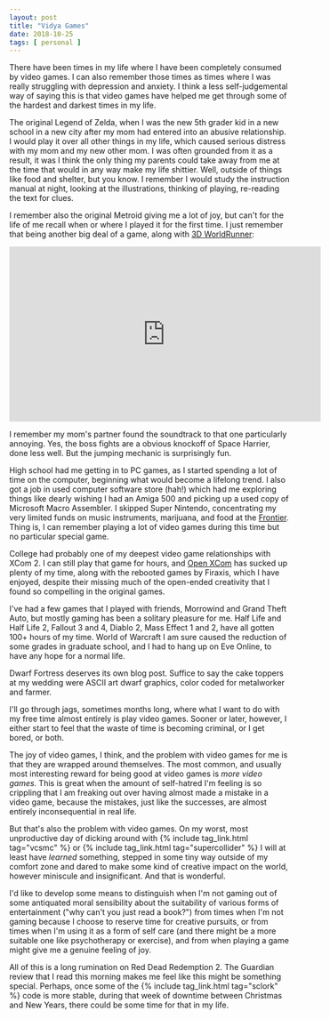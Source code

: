 ```yaml
---
layout: post
title: "Vidya Games"
date: 2018-10-25
tags: [ personal ]
---
```


There have been times in my life where I have been completely consumed by
video games. I can also remember those times as times where I was really
struggling with depression and anxiety. I think a less self-judgemental way of
saying this is that video games have helped me get through some of the hardest
and darkest times in my life.

The original Legend of Zelda, when I was the new 5th grader kid in a new school
in a new city after my mom had entered into an abusive relationship. I would
play it over all other things in my life, which caused serious distress with
my mom and my new other mom. I was often grounded from it as a result, it was I
think the only thing my parents could take away from me at the time that would
in any way make my life shittier. Well, outside of things like food and shelter,
but you know. I remember I would study the instruction manual at night, looking
at the illustrations, thinking of playing, re-reading the text for clues.

I remember also the original Metroid giving me a lot of joy, but can't for the
life of me recall when or where I played it for the first time. I just remember
that being another big deal of a game, along with
[3D WorldRunner](https://en.wikipedia.org/wiki/The_3-D_Battles_of_WorldRunner):

<iframe width="560" height="315" src="https://www.youtube.com/embed/jTbH25YNxE4" frameborder="0" allow="autoplay; encrypted-media" allowfullscreen></iframe>

I remember my mom's partner found the soundtrack to that one particularly
annoying. Yes, the boss fights are a obvious knockoff of Space Harrier, done
less well. But the jumping mechanic is surprisingly fun.

High school had me getting in to PC games, as I started spending a lot of time
on the computer, beginning what would become a lifelong trend. I also got a job
in used computer software store (hah!) which had me exploring things like dearly
wishing I had an Amiga 500 and picking up a used copy of Microsoft Macro
Assembler. I skipped Super Nintendo, concentrating my very limited funds on
music instruments, marijuana, and food at the
[Frontier](https://en.wikipedia.org/wiki/Frontier_Restaurant). Thing is, I
can remember playing a lot of video games during this time but no particular
special game.

College had probably one of my deepest video game relationships with XCom 2.
I can still play that game for hours, and [Open XCom](https://openxcom.org/)
has sucked up plenty of my time, along with the rebooted games by Firaxis,
which I have enjoyed, despite their missing much of the open-ended creativity
that I found so compelling in the original games.

I've had a few games that I played with friends, Morrowind and Grand Theft Auto,
but mostly gaming has been a solitary pleasure for me. Half Life and Half Life
2, Fallout 3 and 4, Diablo 2, Mass Effect 1 and 2, have all gotten 100+ hours
of my time. World of Warcraft I am sure caused the reduction of some grades in
graduate school, and I had to hang up on Eve Online, to have any hope for a
normal life.

Dwarf Fortress deserves its own blog post. Suffice to say the cake toppers at
my wedding were ASCII art dwarf graphics, color coded for metalworker and
farmer.

I'll go through jags, sometimes months long, where what I want to do with my
free time almost entirely is play video games. Sooner or later, however, I
either start to feel that the waste of time is becoming criminal, or I get
bored, or both.

The joy of video games, I think, and the problem with video games for me is
that they are wrapped around themselves. The most common, and usually most
interesting reward for being good at video games is *more video games.* This
is great when the amount of self-hatred I'm feeling is so crippling that I
am freaking out over having almost made a mistake in a video game, because
the mistakes, just like the successes, are almost entirely inconsequential in
real life.

But that's also the problem with video games. On my worst, most unproductive
day of dicking around with {% include tag_link.html tag="vcsmc" %} or
{% include tag_link.html tag="supercollider" %} I will at least have *learned*
something, stepped in some tiny way outside of my comfort zone and dared to
make some kind of creative impact on the world, however miniscule and
insignificant. And that is wonderful.

I'd like to develop some means to distinguish when I'm not gaming out of some
antiquated moral sensibility about the suitability of various forms of
entertainment ("why can't you just read a book?") from times when I'm not gaming
because I choose to reserve time for creative pursuits, or from times when I'm
using it as a form of self care (and there might be a more suitable one like
psychotherapy or exercise), and from when playing a game might give me a
genuine feeling of joy.

All of this is a long rumination on Red Dead Redemption 2. The Guardian review
that I read this morning makes me feel like this might be something special.
Perhaps, once some of the {% include tag_link.html tag="sclork" %} code is
more stable, during that week of downtime between Christmas and New Years, there
could be some time for that in my life.

